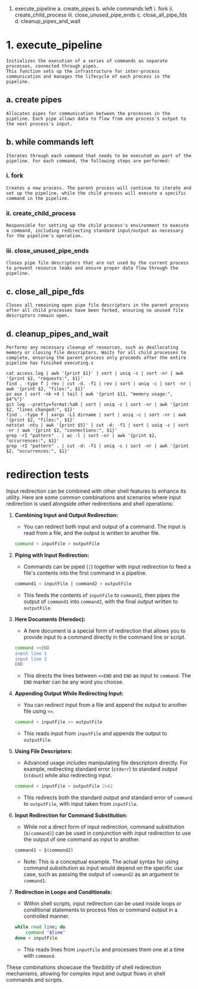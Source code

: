 
1. execute_pipeline
	a. create_pipes
	b. while commands left
		i.		fork
		ii.		create_child_process
		iii. 	close_unused_pipe_ends
	c. close_all_pipe_fds
	d. cleanup_pipes_and_wait

# 1. execute_pipeline
    Initializes the execution of a series of commands as separate processes, connected through pipes.
    This function sets up the infrastructure for inter-process communication and manages the lifecycle of each process in the pipeline.
## a. create pipes
    Allocates pipes for communication between the processes in the pipeline. Each pipe allows data to flow from one process's output to the next process's input.
## b. while commands left
    Iterates through each command that needs to be executed as part of the pipeline. For each command, the following steps are performed:
### i.   fork
    Creates a new process. The parent process will continue to iterate and set up the pipeline, while the child process will execute a specific command in the pipeline.
### ii.  create_child_process
    Responsible for setting up the child process's environment to execute a command, including redirecting standard input/output as necessary for the pipeline's operation.
### iii. close_unused_pipe_ends
    Closes pipe file descriptors that are not used by the current process to prevent resource leaks and ensure proper data flow through the pipeline.
##  c. close_all_pipe_fds
    Closes all remaining open pipe file descriptors in the parent process after all child processes have been forked, ensuring no unused file descriptors remain open.
##	d. cleanup_pipes_and_wait
    Performs any necessary cleanup of resources, such as deallocating memory or closing file descriptors. Waits for all child processes to complete, ensuring the parent process only proceeds after the entire pipeline has finished executing.s


``` shell
cat access.log | awk '{print $1}' | sort | uniq -c | sort -nr | awk '{print $2, "requests:", $1}'
find . -type f | rev | cut -d. -f1 | rev | sort | uniq -c | sort -nr | awk '{print $2, "files:", $1}'
ps aux | sort -nk +4 | tail | awk '{print $11, "memory usage:", $4"%"}'
git log --pretty=format:%aN | sort | uniq -c | sort -nr | awk '{print $2, "lines changed:", $1}'
find . -type f | xargs -L1 dirname | sort | uniq -c | sort -nr | awk '{print $2, "files:", $1}'
netstat -ntu | awk '{print $5}' | cut -d: -f1 | sort | uniq -c | sort -nr | awk '{print $2, "connections:", $1}'
grep -rI "pattern" . | wc -l | sort -nr | awk '{print $2, "occurrences:", $1}'
grep -rI "pattern" . | cut -d: -f1 | uniq -c | sort -nr | awk '{print $2, "occurrences:", $1}'
```


# redirection tests

Input redirection can be combined with other shell features to enhance its utility. Here are some common combinations and scenarios where input redirection is used alongside other redirections and shell operations:

1. **Combining Input and Output Redirection:**
   - You can redirect both input and output of a command. The input is read from a file, and the output is written to another file.
   ```bash
   command < inputFile > outputFile
   ```

2. **Piping with Input Redirection:**
   - Commands can be piped (`|`) together with input redirection to feed a file's contents into the first command in a pipeline.
   ```bash
   command1 < inputFile | command2 > outputFile
   ```
   - This feeds the contents of `inputFile` to `command1`, then pipes the output of `command1` into `command2`, with the final output written to `outputFile`.

3. **Here Documents (Heredoc):**
   - A here document is a special form of redirection that allows you to provide input to a command directly in the command line or script.
   ```bash
   command <<END
   input line 1
   input line 2
   END
   ```
   - This directs the lines between `<<END` and `END` as input to `command`. The `END` marker can be any word you choose.

4. **Appending Output While Redirecting Input:**
   - You can redirect input from a file and append the output to another file using `>>`.
   ```bash
   command < inputFile >> outputFile
   ```
   - This reads input from `inputFile` and appends the output to `outputFile`.

5. **Using File Descriptors:**
   - Advanced usage includes manipulating file descriptors directly. For example, redirecting standard error (`stderr`) to standard output (`stdout`) while also redirecting input.
   ```bash
   command < inputFile > outputFile 2>&1
   ```
   - This redirects both the standard output and standard error of `command` to `outputFile`, with input taken from `inputFile`.

6. **Input Redirection for Command Substitution:**
   - While not a direct form of input redirection, command substitution (`$(command)`) can be used in conjunction with input redirection to use the output of one command as input to another.
   ```bash
   command1 < $(command2)
   ```
   - Note: This is a conceptual example. The actual syntax for using command substitution as input would depend on the specific use case, such as passing the output of `command2` as an argument to `command1`.

7. **Redirection in Loops and Conditionals:**
   - Within shell scripts, input redirection can be used inside loops or conditional statements to process files or command output in a controlled manner.
   ```bash
   while read line; do
       command "$line"
   done < inputFile
   ```
   - This reads lines from `inputFile` and processes them one at a time with `command`.

These combinations showcase the flexibility of shell redirection mechanisms, allowing for complex input and output flows in shell commands and scripts.
